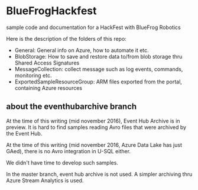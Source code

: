 # BlueFrogHackfest

sample code and documentation for a HackFest with BlueFrog Robotics

Here is the description of the folders of this repo: 

- General: General info on Azure, how to automate it etc.
- BlobStorage: How to save and restore data to/from blob storage thru Shared Access Signatures
- MessageCollection: collect message such as log events, commands, monitoring etc. 
- ExportedSampleResourceGroup: ARM files exported from the portal, containing Azure resources 

## about the eventhubarchive branch

At the time of this writing (mid november 2016), Event Hub Archive is in preview. 
It is hard to find samples reading Avro files that were archived by the Event Hub.

At the time of this writing (mid november 2016, Azure Data Lake has just GAed), there is no Avro integration in U-SQL either.

We didn't have time to develop such samples. 

In the master branch, event hub archive is not used. 
A simpler archiving thru Azure Stream Analytics is used.
